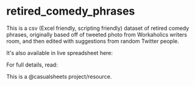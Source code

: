 # retired_comedy_phrases
This is a csv (Excel friendly, scripting friendly) dataset of retired comedy phrases, originally based off of tweeted photo from Workaholics writers room, and then edited with suggestions from random Twitter people.

It's also available in live spreadsheet here:

For full details, read:

This is a @casualsheets project/resource.
